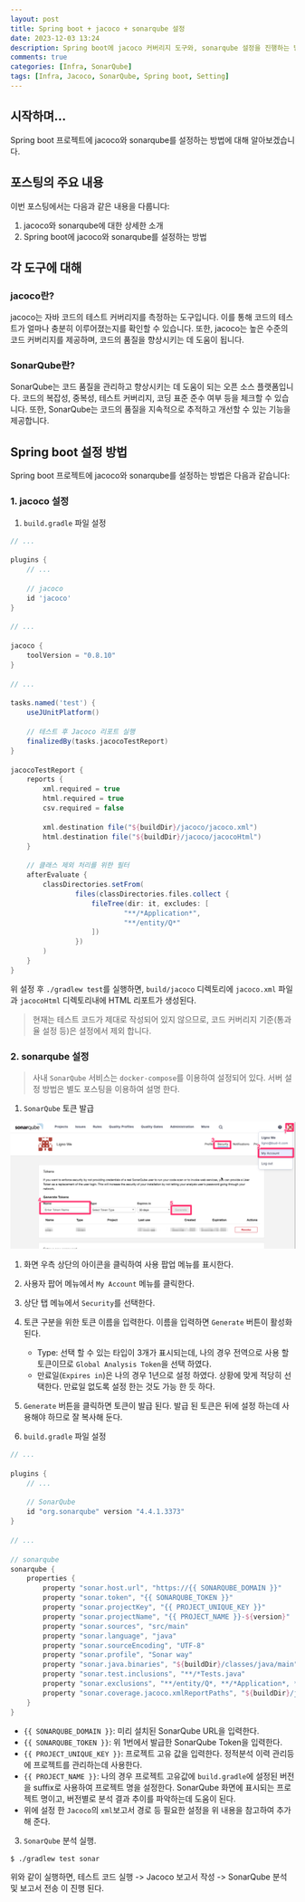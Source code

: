 ```yaml
---
layout: post
title: Spring boot + jacoco + sonarqube 설정
date: 2023-12-03 13:24
description: Spring boot에 jacoco 커버리지 도구와, sonarqube 설정을 진행하는 방법에 대해 알아본다.
comments: true
categories: [Infra, SonarQube]
tags: [Infra, Jacoco, SonarQube, Spring boot, Setting]
---
```


## 시작하며...

Spring boot 프로젝트에 jacoco와 sonarqube를 설정하는 방법에 대해 알아보겠습니다.

## 포스팅의 주요 내용

이번 포스팅에서는 다음과 같은 내용을 다룹니다:

1. jacoco와 sonarqube에 대한 상세한 소개
2. Spring boot에 jacoco와 sonarqube를 설정하는 방법

## 각 도구에 대해
### jacoco란?

jacoco는 자바 코드의 테스트 커버리지를 측정하는 도구입니다. 이를 통해 코드의 테스트가 얼마나 충분히 이루어졌는지를 확인할 수 있습니다. 또한, jacoco는 높은 수준의 코드 커버리지를 제공하며, 코드의 품질을 향상시키는 데 도움이 됩니다.

### SonarQube란?

SonarQube는 코드 품질을 관리하고 향상시키는 데 도움이 되는 오픈 소스 플랫폼입니다. 코드의 복잡성, 중복성, 테스트 커버리지, 코딩 표준 준수 여부 등을 체크할 수 있습니다. 또한, SonarQube는 코드의 품질을 지속적으로 추적하고 개선할 수 있는 기능을 제공합니다.

## Spring boot 설정 방법

Spring boot 프로젝트에 jacoco와 sonarqube를 설정하는 방법은 다음과 같습니다:

### 1. jacoco 설정
1. `build.gradle` 파일 설정

```gradle
// ...

plugins {
    // ...

    // jacoco
    id 'jacoco'
}

// ...

jacoco {
    toolVersion = "0.8.10"
}

// ...

tasks.named('test') {
    useJUnitPlatform()

    // 테스트 후 Jacoco 리포트 실행
    finalizedBy(tasks.jacocoTestReport)
}

jacocoTestReport {
    reports {
        xml.required = true
        html.required = true
        csv.required = false

        xml.destination file("${buildDir}/jacoco/jacoco.xml")
        html.destination file("${buildDir}/jacoco/jacocoHtml")
    }

    // 클래스 제외 처리를 위한 필터
    afterEvaluate {
        classDirectories.setFrom(
                files(classDirectories.files.collect {
                    fileTree(dir: it, excludes: [
                            "**/*Application*",
                            "**/entity/Q*"
                    ])
                })
        )
    }
}
```

위 설정 후 `./gradlew test`를 실행하면, `build/jacoco` 디렉토리에 `jacoco.xml` 파일과 `jacocoHtml` 디렉토리내에 HTML 리포트가 생성된다.

> 현재는 테스트 코드가 제대로 작성되어 있지 않으므로, 코드 커버리지 기준(통과율 설정 등)은 설정에서 제외 합니다.

### 2. sonarqube 설정

> 사내 `SonarQube` 서비스는 `docker-compose`를 이용하여 설정되어 있다. 서버 설정 방법은 별도 포스팅을 이용하여 설명 한다.

1. `SonarQube` 토큰 발급

![SonarQube 토큰 발급](/assets/img/post/infra/sonarqube/spring-boot-sonarqube-setting/001.png)
   1. 화면 우측 상단의 아이콘을 클릭하여 사용 팝업 메뉴를 표시한다.
   2. 사용자 팝어 메뉴에서 `My Account` 메뉴를 클릭한다.
   3. 상단 탭 메뉴에서 `Security`를 선택한다.
   4. 토큰 구분을 위한 토큰 이름을 입력한다. 이름을 입력하면 `Generate` 버튼이 활성화 된다. 
      - Type: 선택 할 수 있는 타입이 3개가 표시되는데, 나의 경우 전역으로 사용 할 토큰이므로 `Global Analysis Token`을 선택 하였다.
      - 만료일(`Expires in`)은 나의 경우 1년으로 설정 하였다. 상황에 맞게 적당히 선택한다. 만료일 없도록 설정 한는 것도 가능 한 듯 하다.
   5. `Generate` 버튼을 클릭하면 토큰이 발급 된다. 발급 된 토큰은 뒤에 설정 하는데 사용해야 하므로 잘 복사해 둔다.

2. `build.gradle` 파일 설정

```gradle
// ...

plugins {
    // ...

    // SonarQube
    id "org.sonarqube" version "4.4.1.3373"
}

// ...

// sonarqube
sonarqube {
    properties {
        property "sonar.host.url", "https://{{ SONARQUBE_DOMAIN }}"
        property "sonar.token", "{{ SONARQUBE_TOKEN }}"
        property "sonar.projectKey", "{{ PROJECT_UNIQUE_KEY }}"
        property "sonar.projectName", "{{ PROJECT_NAME }}-${version}"
        property "sonar.sources", "src/main"
        property "sonar.language", "java"
        property "sonar.sourceEncoding", "UTF-8"
        property "sonar.profile", "Sonar way"
        property "sonar.java.binaries", "${buildDir}/classes/java/main"
        property "sonar.test.inclusions", "**/*Tests.java"
        property "sonar.exclusions", "**/entity/Q*, **/*Application*, **/*Tests*"
        property "sonar.coverage.jacoco.xmlReportPaths", "${buildDir}/jacoco/jacoco.xml"
    }
}
```

   - `{{ SONARQUBE_DOMAIN }}`: 미리 설치된 SonarQube URL을 입력한다.
   - `{{ SONARQUBE_TOKEN }}`: 위 1번에서 발급한 SonarQube Token을 입력한다.
   - `{{ PROJECT_UNIQUE_KEY }}`: 프로젝트 고유 값을 입력한다. 정적분석 이력 관리등에 프로젝트를 관리하는데 사용한다.
   - `{{ PROJECT_NAME }}`: 나의 경우 프로젝트 고유값에 `build.gradle`에 설정된 버전을 suffix로 사용하여 프로젝트 명을 설정한다. SonarQube 화면에 표시되는 프로젝트 명이고, 버전별로 분석 결과 추이를 파악하는데 도움이 된다.
   - 위에 설정 한 `Jacoco`의 `xml`보고서 경로 등 필요한 설정을 위 내용을 참고하여 추가해 준다.

3. `SonarQube` 분석 실행.

```shell
$ ./gradlew test sonar
```

위와 같이 실행하면, 테스트 코드 실행 -> Jacoco 보고서 작성 -> SonarQube 분석 및 보고서 전송 이 진행 된다.

